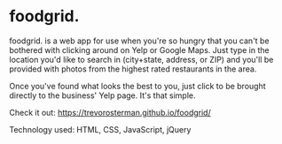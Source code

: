 # foodgrid.

foodgrid. is a web app for use when you're so hungry that you can't be bothered with clicking around on Yelp or Google Maps. Just type in the location you'd like to search in (city+state, address, or ZIP) and you'll be provided with photos from the highest rated restaurants in the area.

Once you've found what looks the best to you, just click to be brought directly to the business' Yelp page. It's that simple.

Check it out: https://trevorosterman.github.io/foodgrid/

Technology used: HTML, CSS, JavaScript, jQuery
